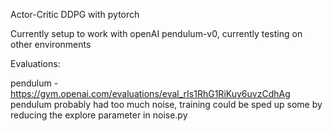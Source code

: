 Actor-Critic DDPG with pytorch

Currently setup to work with openAI pendulum-v0, currently testing on other environments


Evaluations:

pendulum - https://gym.openai.com/evaluations/eval_rIs1RhG1RiKuy6uvzCdhAg
pendulum probably had too much noise, training could be sped up some by reducing the explore parameter in noise.py

